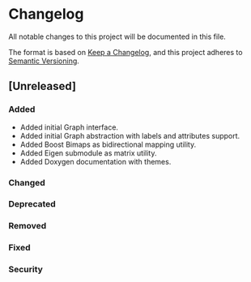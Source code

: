 # Changelog
All notable changes to this project will be documented in this file.

The format is based on [Keep a Changelog](https://keepachangelog.com/en/1.0.0/),
and this project adheres to [Semantic Versioning](https://semver.org/spec/v2.0.0.html).

## [Unreleased]

### Added
- Added initial Graph interface.
- Added initial Graph abstraction with labels and attributes support.
- Added Boost Bimaps as bidirectional mapping utility.
- Added Eigen submodule as matrix utility.
- Added Doxygen documentation with themes.

### Changed

### Deprecated

### Removed

### Fixed

### Security
